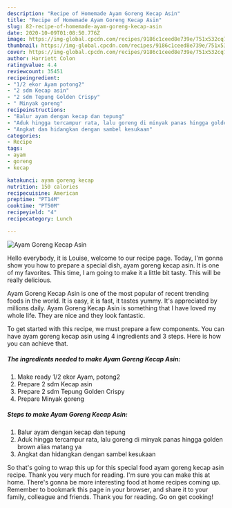 ```yaml
---
description: "Recipe of Homemade Ayam Goreng Kecap Asin"
title: "Recipe of Homemade Ayam Goreng Kecap Asin"
slug: 82-recipe-of-homemade-ayam-goreng-kecap-asin
date: 2020-10-09T01:08:50.776Z
image: https://img-global.cpcdn.com/recipes/9186c1ceed8e739e/751x532cq70/ayam-goreng-kecap-asin-foto-resep-utama.jpg
thumbnail: https://img-global.cpcdn.com/recipes/9186c1ceed8e739e/751x532cq70/ayam-goreng-kecap-asin-foto-resep-utama.jpg
cover: https://img-global.cpcdn.com/recipes/9186c1ceed8e739e/751x532cq70/ayam-goreng-kecap-asin-foto-resep-utama.jpg
author: Harriett Colon
ratingvalue: 4.4
reviewcount: 35451
recipeingredient:
- "1/2 ekor Ayam potong2"
- "2 sdm Kecap asin"
- "2 sdm Tepung Golden Crispy"
- " Minyak goreng"
recipeinstructions:
- "Balur ayam dengan kecap dan tepung"
- "Aduk hingga tercampur rata, lalu goreng di minyak panas hingga golden brown alias matang ya"
- "Angkat dan hidangkan dengan sambel kesukaan"
categories:
- Recipe
tags:
- ayam
- goreng
- kecap

katakunci: ayam goreng kecap 
nutrition: 150 calories
recipecuisine: American
preptime: "PT14M"
cooktime: "PT50M"
recipeyield: "4"
recipecategory: Lunch

---
```



![Ayam Goreng Kecap Asin](https://img-global.cpcdn.com/recipes/9186c1ceed8e739e/751x532cq70/ayam-goreng-kecap-asin-foto-resep-utama.jpg)

Hello everybody, it is Louise, welcome to our recipe page. Today, I'm gonna show you how to prepare a special dish, ayam goreng kecap asin. It is one of my favorites. This time, I am going to make it a little bit tasty. This will be really delicious.

Ayam Goreng Kecap Asin is one of the most popular of recent trending foods in the world. It is easy, it is fast, it tastes yummy. It's appreciated by millions daily. Ayam Goreng Kecap Asin is something that I have loved my whole life. They are nice and they look fantastic.




To get started with this recipe, we must prepare a few components. You can have ayam goreng kecap asin using 4 ingredients and 3 steps. Here is how you can achieve that.

<!--inarticleads1-->

##### The ingredients needed to make Ayam Goreng Kecap Asin:

1. Make ready 1/2 ekor Ayam, potong2
1. Prepare 2 sdm Kecap asin
1. Prepare 2 sdm Tepung Golden Crispy
1. Prepare  Minyak goreng




<!--inarticleads2-->

##### Steps to make Ayam Goreng Kecap Asin:

1. Balur ayam dengan kecap dan tepung
1. Aduk hingga tercampur rata, lalu goreng di minyak panas hingga golden brown alias matang ya
1. Angkat dan hidangkan dengan sambel kesukaan




So that's going to wrap this up for this special food ayam goreng kecap asin recipe. Thank you very much for reading. I'm sure you can make this at home. There's gonna be more interesting food at home recipes coming up. Remember to bookmark this page in your browser, and share it to your family, colleague and friends. Thank you for reading. Go on get cooking!
